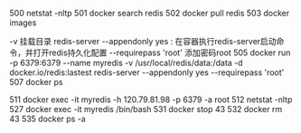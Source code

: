 



  500  netstat -nltp
  501  docker search redis
  502  docker pull redis
  503  docker images

  -v 挂载目录
  redis-server --appendonly yes : 在容器执行redis-server启动命令，并打开redis持久化配置
  --requirepass 'root' 添加密码root
  505  docker run -p 6379:6379 --name myredis -v /usr/local/redis/data:/data
       -d docker.io/redis:lastest redis-server --appendonly yes --requirepass 'root'
  507  docker ps

  511  docker exec -it myredis -h 120.79.81.98 -p 6379 -a root
  512  netstat -nltp
  527  docker exec -it myredis /bin/bash
  531  docker stop 43
  532  docker rm 43
  535  docker ps -a

